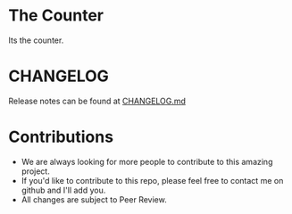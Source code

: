 # The Counter
Its the counter.

# CHANGELOG
Release notes can be found at [CHANGELOG.md]

[CHANGELOG.md]: CHANGELOG.md

# Contributions
- We are always looking for more people to contribute to this amazing project.
- If you'd like to contribute to this repo, please feel free to contact me on github and I'll add you. 
- All changes are subject to Peer Review.
